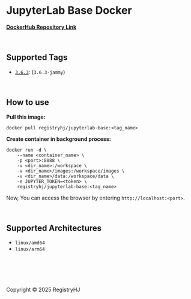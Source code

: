 # JupyterLab Base Docker

[**DockerHub Repository Link**](https://hub.docker.com/r/registryhj/jupyterlab-base)

<br />

## Supported Tags

- [`3.6.3`](https://hub.docker.com/repository/docker/registryhj/jupyterlab-base/tags/3.6.3/sha256-55a5219834c67dafec6fd2a0d2cd37ffb7fe91d032b65627aa2cc16f85ebd5c7): (`3.6.3-jammy`)

<br />

## How to use

**Pull this image:**

```
docker pull registryhj/jupyterlab-base:<tag_name>
```

**Create container in background process:**

```
docker run -d \
    --name <container_name> \
    -p <port>:8888 \
    -v <dir_name>:/workspace \
    -v <dir_name>/images:/workspace/images \
    -v <dir_name>/data:/workspace/data \
    -e JUPYTER_TOKEN=<token> \
    registryhj/jupyterlab-base:<tag_name>
```

Now, You can access the browser by entering `http://localhost:<port>`.

<br />

## Supported Architectures

- `linux/amd64`
- `linux/arm64`

# <br />

Copyright © 2025 RegistryHJ

